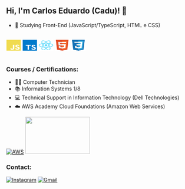 ## Hi, I'm Carlos Eduardo (Cadu)! 🫶

- 📓 Studying Front-End (JavaScript/TypeScript, HTML e CSS)
<div style="display: inline_block"><br>
  <img align="center" alt="Cadu-Js" height="30" width="40" src="https://raw.githubusercontent.com/devicons/devicon/master/icons/javascript/javascript-plain.svg">
  <img align="center" alt="Cadu-Ts" height="30" width="40" src="https://raw.githubusercontent.com/devicons/devicon/master/icons/typescript/typescript-plain.svg">
  <img align="center" alt="Cadu-React" height="30" width="40" src="https://raw.githubusercontent.com/devicons/devicon/master/icons/react/react-original.svg">
  <img align="center" alt="Cadu-HTML" height="30" width="40" src="https://raw.githubusercontent.com/devicons/devicon/master/icons/html5/html5-original.svg">
  <img align="center" alt="Cadu-CSS" height="30" width="40" src="https://raw.githubusercontent.com/devicons/devicon/master/icons/css3/css3-original.svg">
</div><br>

### Courses / Certifications:
- 👨‍💻 Computer Technician <br>
- 📚 Information Systems 1/8 
- 💻 Technical Support in Information Technology (Dell Technologies)
- ☁️ AWS Academy Cloud Foundations (Amazon Web Services)

[![AWS](https://images.credly.com/size/110x110/images/73e4a58b-a8ef-41a3-a7db-9183dd269882/image.png
)](https://www.credly.com/earner/earned/badge/17231994-2153-4622-a430-8f5ab68e902d) <a href="https://drive.google.com/u/0/uc?id=1r_RbdrRqmyslSUx0mfUc81MbT_E9CTSL&export=download"> <a href="https://drive.google.com/file/d/1PBuucs_AluzTo_hXFwQEpVFYNMRdbGmW/view?usp=sharing&export=download">
<img width="175px" height="100px" src="https://leadfortaleza.com.br/ead/assets/images/logo-dell.png"/>
</a> 

### Contact:

[![Instagram](https://img.shields.io/badge/Instagram-E4405F?style=for-the-badge&logo=instagram&logoColor=white
)](https://www.instagram.com/caduteix/)
[![Gmail](https://img.shields.io/badge/Gmail-D14836?style=for-the-badge&logo=gmail&logoColor=white
)](mailto:gamercraazy09@gmail.com/)
